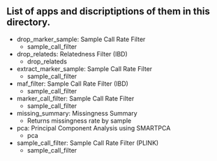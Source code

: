## List of apps and discriptiptions of them in this directory. 

* drop_marker_sample: Sample Call Rate Filter
  - sample_call_filter
* drop_relateds: Relatedness Filter (IBD)
  - drop_relateds
* extract_marker_sample: Sample Call Rate Filter
  - sample_call_filter
* maf_filter: Sample Call Rate Filter (IBD)
  - sample_call_filter
* marker_call_filter: Sample Call Rate Filter
  - sample_call_filter
* missing_summary: Missingness Summary
  - Returns missingness rate by sample
* pca: Principal Component Analysis using SMARTPCA 
  - pca
* sample_call_filter: Sample Call Rate Filter (PLINK)
  - sample_call_filter
